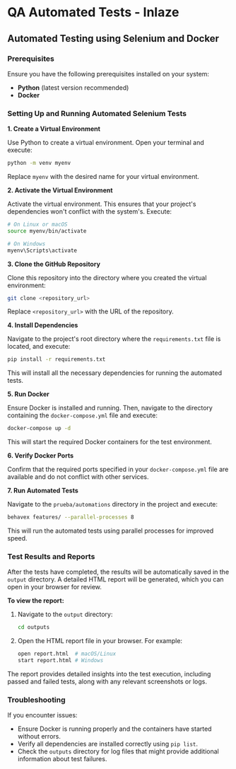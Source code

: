 # QA Automated Tests - Inlaze

## Automated Testing using Selenium and Docker

### Prerequisites

Ensure you have the following prerequisites installed on your system:

- **Python** (latest version recommended)
- **Docker**

### Setting Up and Running Automated Selenium Tests

**1. Create a Virtual Environment**

Use Python to create a virtual environment. Open your terminal and execute:

```bash
python -m venv myenv
```

Replace `myenv` with the desired name for your virtual environment.

**2. Activate the Virtual Environment**

Activate the virtual environment. This ensures that your project's dependencies won't conflict with the system's. Execute:

```bash
# On Linux or macOS
source myenv/bin/activate

# On Windows
myenv\Scripts\activate
```

**3. Clone the GitHub Repository**

Clone this repository into the directory where you created the virtual environment:

```bash
git clone <repository_url>
```

Replace `<repository_url>` with the URL of the repository.

**4. Install Dependencies**

Navigate to the project's root directory where the `requirements.txt` file is located, and execute:

```bash
pip install -r requirements.txt
```

This will install all the necessary dependencies for running the automated tests.

**5. Run Docker**

Ensure Docker is installed and running. Then, navigate to the directory containing the `docker-compose.yml` file and execute:

```bash
docker-compose up -d
```

This will start the required Docker containers for the test environment.

**6. Verify Docker Ports**

Confirm that the required ports specified in your `docker-compose.yml` file are available and do not conflict with other services.

**7. Run Automated Tests**

Navigate to the `prueba/automations` directory in the project and execute:

```bash
behavex features/ --parallel-processes 8
```

This will run the automated tests using parallel processes for improved speed.

### Test Results and Reports

After the tests have completed, the results will be automatically saved in the `output` directory. A detailed HTML report will be generated, which you can open in your browser for review.

**To view the report:**

1. Navigate to the `output` directory:

   ```bash
   cd outputs
   ```

2. Open the HTML report file in your browser. For example:

   ```bash
   open report.html  # macOS/Linux
   start report.html # Windows
   ```

The report provides detailed insights into the test execution, including passed and failed tests, along with any relevant screenshots or logs.

### Troubleshooting

If you encounter issues:

- Ensure Docker is running properly and the containers have started without errors.
- Verify all dependencies are installed correctly using `pip list`.
- Check the `outputs` directory for log files that might provide additional information about test failures.


